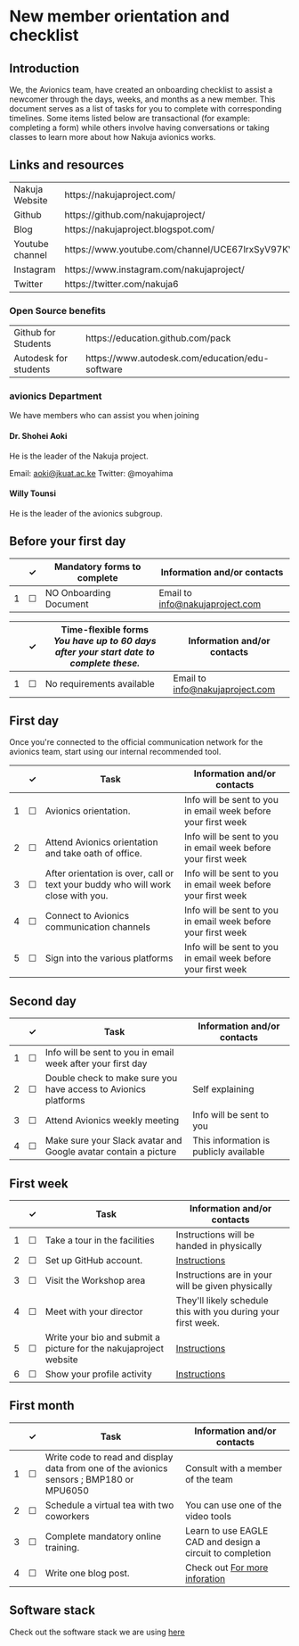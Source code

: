 # New member orientation and checklist

## Introduction

We, the Avionics team, have created an onboarding checklist to assist a newcomer through the days, weeks, and months as a new member. This document serves as a list of tasks for you to complete with corresponding timelines. Some items listed below are transactional (for example: completing a form) while others involve having conversations or taking classes to learn more about how Nakuja avionics works.

## Links and resources

<table>
  <tr>
    <td>Nakuja Website</td>
    <td>https://nakujaproject.com/</td>
  </tr>
  <tr>
    <td>Github</td>
    <td>https://github.com/nakujaproject/</td>
  </tr>
    <tr>
    <td>Blog</td>
    <td>https://nakujaproject.blogspot.com/</td>
  </tr>
  </tr>
    <tr>
    <td>Youtube channel</td>
    <td>https://www.youtube.com/channel/UCE67lrxSyV97KVOOqOtIdrQ/</td>
  </tr>
  </tr>
    <tr>
    <td>Instagram</td>
    <td>https://www.instagram.com/nakujaproject/</td>
  </tr>
  </tr>
    <tr>
    <td>Twitter</td>
    <td>https://twitter.com/nakuja6</td>
  </tr>
</table>

### Open Source benefits

<table>
  <tr>
    <td>Github for Students</td>
    <td>https://education.github.com/pack</td>
  </tr>
  <tr>
    <td>Autodesk for students</td>
    <td>https://www.autodesk.com/education/edu-software</td>
  </tr>
</table>

### avionics Department

We have members who can assist you when joining

#### Dr. Shohei Aoki

He is the leader of the Nakuja project.

Email: aoki@jkuat.ac.ke
Twitter: @moyahima

#### Willy Tounsi

He is the leader of the avionics subgroup.

<!--Email: dmashy@gmail.com --> 

## Before your first day

<table>
  <thead>
    <tr>
      <th scope="col"></th>
      <th scope="col">&#10003;</th>
      <th scope="col">Mandatory forms to complete</th>
      <th scope="col">Information and/or contacts</th>
    </tr>
  </thead>
  <tr>
    <td scope="row">1</td>
    <td>&#9744;</td>
    <td>NO Onboarding Document </td>
    <td> Email to <a href="mailto:info@nakujaproject.com">info@nakujaproject.com</a></td>
  </tr>
</table>

<table>
  <thead>
    <tr>
      <th scope="col"></th>
      <th scope="col">&#10003;</th>
      <th scope="col">Time-flexible forms <br> <i>You have up to 60 days after your start date to complete these.</i></th>
      <th scope="col">Information and/or contacts</th>
    </tr>
  </thead>
  <tr>
    <td scope="row">1</td>
    <td>&#9744;</td>
    <td>No requirements available</td>
    <td> Email to <a href="mailto:info@nakujaproject.com">info@nakujaproject.com</a></td>
  </tr>
 </table>

## First day

Once you're connected to the official communication network for the avionics team, start using our internal recommended tool.

 <table>
  <thead>
    <tr>
      <th scope="col"></th>
      <th scope="col">&#10003;</th>
      <th scope="col">Task</th>
      <th scope="col">Information and/or contacts</th>
    </tr>
  </thead>
  <tr>
    <td scope="row">1</td>
    <td>&#9744;</td>
    <td>Avionics orientation.</td>
    <td>Info will be sent to you in email week before your first week</td>
  </tr>
  <tr>
    <td scope="row">2</td>
    <td>&#9744;</td>
    <td>Attend Avionics orientation and take oath of office.</td>
    <td>Info will be sent to you in email week before your first week</td>
  </tr>
  <tr>
    <td scope="row">3</td>
    <td>&#9744;</td>
    <td>After orientation is over, call or text your buddy who will work close with you. </td>
    <td>Info will be sent to you in email week before your first week</td>
  </tr>


  <tr>
    <td scope="row">4</td>
    <td>&#9744;</td>
    <td>Connect to Avionics communication channels</td>
    <td>Info will be sent to you in email week before your first week</td>
  </tr>

  <tr>
    <td scope="row">5</td>
    <td>&#9744;</td>
    <td>Sign into the various platforms</td>
    <td>Info will be sent to you in email week before your first week</td>
  </tr>
 </table>

## Second day

 <table>
  <thead>
    <tr>
      <th scope="col"></th>
      <th scope="col">&#10003;</th>
      <th scope="col">Task</th>
      <th scope="col">Information and/or contacts</th>
    </tr>
  </thead>
  <tr>
    <td scope="row">1</td>
    <td>&#9744;</td>
    <td>Info will be sent to you in email week after your first day</td>
  </tr>
  <tr>
    <td scope="row">2</td>
    <td>&#9744;</td>
    <td>Double check to make sure you have access to Avionics platforms</td>
    <td>Self explaining</td>
  </tr>
  <tr>
    <td scope="row">3</td>
    <td>&#9744;</td>
    <td>Attend Avionics weekly meeting</td>
    <td>Info will be sent to you</td>
  </tr>
  <tr>
    <td scope="row">4</td>
    <td>&#9744;</td>
    <td>Make sure your Slack avatar and Google avatar contain a picture</td>
    <td>This information is publicly available</td>
  </tr>
 </table>

## First week

 <table>
  <thead>
    <tr>
      <th scope="col"></th>
      <th scope="col">&#10003;</th>
      <th scope="col">Task</th>
      <th scope="col">Information and/or contacts</th>
    </tr>
  </thead>
  <tr>
    <td scope="row">1</td>
    <td>&#9744;</td>
    <td>Take a tour in the facilities</td>
    <td>Instructions will be handed in physically</td>
  </tr>
  <tr>
    <td scope="row">2</td>
    <td>&#9744;</td>
    <td>Set up GitHub account.</td>
    <td><a href="https://github.com">Instructions</a></td>
  </tr>

  <tr>
    <td scope="row">3</td>
    <td>&#9744;</td>
    <td>Visit the Workshop area</td>
    <td>Instructions are in your will be given physically</td>
  </tr>

  <tr>
    <td scope="row">4</td>
    <td>&#9744;</td>
    <td>Meet with your director</td>
    <td>They'll likely schedule this with you during your first week.</td>
  </tr>
  <tr>
    <td scope="row">5</td>
    <td>&#9744;</td>
    <td>Write your bio and submit a picture for the nakujaproject website</td>
    <td><a href="https://nakujaproject.com">Instructions</a></td>
  </tr>
  <tr>
    <td scope="row">6</td>
    <td>&#9744;</td>
    <td>Show your profile activity</td>
    <td><a href="https://docs.github.com/en/github/setting-up-and-managing-your-github-profile/showing-an-overview-of-your-activity-on-your-profile">Instructions</a></td>
  </tr>
 </table>

## First month

 <table>
  <thead>
    <tr>
      <th scope="col"></th>
      <th scope="col">&#10003;</th>
      <th scope="col">Task</th>
      <th scope="col">Information and/or contacts</th>
    </tr>
  </thead>
  <tr>
    <td scope="row">1</td>
    <td>&#9744;</td>
    <td>Write code to read and display data from one of the avionics sensors ; BMP180 or MPU6050</td>
    <td>Consult with a member of the team</td>
  </tr>
  <tr>
    <td scope="row">2</td>
    <td>&#9744;</td>
    <td>Schedule a virtual tea with two coworkers</td>
    <td>You can use one of the video tools</td>
  </tr>
  <tr>
    <td scope="row">3</td>
    <td>&#9744;</td>
    <td>Complete mandatory online training.</td>
    <td>Learn to use EAGLE CAD and design a circuit to completion</td>
  </tr>
  <tr>
    <td scope="row">4</td>
    <td>&#9744;</td>
    <td>Write one blog post.</td>
    <td>Check out <a href="https://nakujaproject.blogspot.com/">For more inforation</a></td>
  </tr>
 </table>

## Software stack

Check out the software stack we are using [here](softwareUsed.md)

